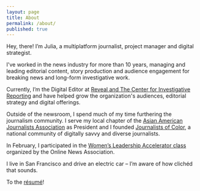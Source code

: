 ```yaml
---
layout: page
title: About
permalink: /about/
published: true
---
```




Hey, there! I’m Julia, a multiplatform journalist, project manager and digital strategist. 

I've worked in the news industry for more than 10 years, managing and leading editorial content, story production and audience engagement for breaking news and long-form investigative work.

Currently, I’m the Digital Editor at [Reveal and The Center for Investigative Reporting](https://www.revealnews.org/) and have helped grow the organization's audiences, editorial strategy and digital offerings. 

Outside of the newsroom, I spend much of my time furthering the journalism community. I serve my local chapter of the [Asian American Journalists Association](http://www.aaja.org/) as President and I founded [Journalists of Color](https://journalistsofcolor.us/), a national community of digitally savvy and diverse journalists. 

In February, I participated in the [Women’s Leadership Accelerator class](https://journalists.org/programs/womens-leadership-accelerator/2017-class/) organized by the Online News Association.

I live in San Francisco and drive an electric car – I’m aware of how clichéd that sounds.

To the [résumé](/resume/)!
